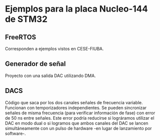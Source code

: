 # Ejemplos para la placa Nucleo-144 de STM32

## FreeRTOS
Corresponden a ejemplos vistos en CESE-FIUBA.

## Generador de señal
Proyecto con una salida DAC utilizando DMA.

## DACS
Código que saca por los dos canales señales de frecuencia variable. Funcionan con temporizadores independientes.
Se pueden sincronizar señales de misma frecuencia (para verificar información de fase) con error de 50 ns entre señales. Este error podría reducirse si lográramos utilizar el DAC en modo dual o si logramos que ambos canales del DAC se lancen simultáneamente con un pulso de hardware -en lugar de lanzamiento por software-.
